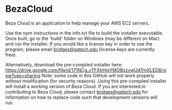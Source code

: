 # BezaCloud
Beza Cloud is an application to help manage your AWS EC2 servers.

Use the npm instructions in the info.txt file to build the installer executable. Once built, go to the 'build' folder on Windows (may be different on Mac) and run the installer. If you would like a license key in order to use the program, please email bridges@gatech.edu (license keys are currently free).

Alternatively, download the pre-compiled installer here: https://drive.google.com/file/d/171NCg_yTFXhHigYMOBxzvwUd7rnXLED8/view?usp=sharing
Note: some code in this GitHub will not work properly without modification (for security reasons). Using this pre-compiled installer will install a working version of Beza Cloud. If you are interested in contributing to Beza Cloud, please contact bridges@gatech.edu for information on how to replace code such that development versions will run.
